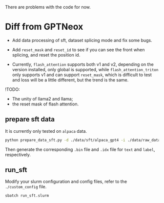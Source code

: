 There are problems with the code for now.

# Diff from GPTNeox

- Add data processing of sft, dataset splicing mode and fix some bugs.

- Add `reset_mask` and `reset_id` to see if you can see the front when splicing, and reset the position id.

- Currently, `flash_attention` supports both v1 and v2, depending on the version installed, only global is supported, while `flash_attention_triton` only supports v1 and can support `reset_mask`, which is difficult to test and loss will be a little different, but the trend is the same.

!TODO:

- The unity of llama2 and llama;
- the reset mask of flash attention.


## prepare sft data

It is currently only tested on `alpaca` data.

```bash
python prepare_data_sft.py -d ./data/sft/alpaca_gpt4 -i ./data/raw_data/alpaca_gpt4 -t SPMTokenizer -v ./vocab_file/tokenizer.model alpaca_gpt4
```
Then generate the corresponding `.bin` file and `.idx` file for `text` and `label`, respectively.

## run_sft
Modify your slurm configuration and config files, refer to the `./custom_config` file.

```bash
sbatch run_sft.slurm
```
